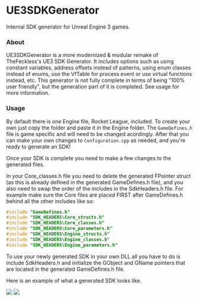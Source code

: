 # UE3SDKGenerator
Internal SDK generator for Unreal Engine 3 games.

### About
UE3SDKGenerator is a more modernized & modular remake of TheFeckless's UE3 SDK Generator. It includes options such as using constant variables, address offsets instead of patterns, using enum classes instead of enums, use the VfTable for process event or use virtual functions instead, etc. This generator is not fully complete in terms of being "100% user friendly", but the generation part of it is completed. See usage for more information.

### Usage
By default there is one Engine file, Rocket League, included. To create your own just copy the folder and paste it in the Engine folder. The `GameDefines.h` file is game specific and will need to be changed acordingly. After that you can make your own changes to `Configuration.cpp` as needed, and you're ready to generate an SDK!

Once your SDK is complete you need to make a few changes to the generated files.

In your Core_classes.h file you need to delete the generated FPointer struct (as this is already defined in the generated GameDefines.h file), and you also need to swap the order of the includes in the SdkHeaders.h file. For example make sure the Core files are placed FIRST after GameDefines.h behind all the other includes like so:

```cpp
#include "GameDefines.h"
#include "SDK_HEADERS\Core_structs.h"
#include "SDK_HEADERS\Core_classes.h"
#include "SDK_HEADERS\Core_parameters.h"
#include "SDK_HEADERS\Engine_structs.h"
#include "SDK_HEADERS\Engine_classes.h"
#include "SDK_HEADERS\Engine_parameters.h"
```

To use your newly generated SDK in your own DLL all you have to do is include SdkHeaders.h and initialize the GObject and GName pointers that are located in the generated GameDefines.h file.

Here is an example of what a generated SDK looks like.

![](https://i.imgur.com/gQhmv34.png)
![](https://i.imgur.com/b3N6MvO.png)
